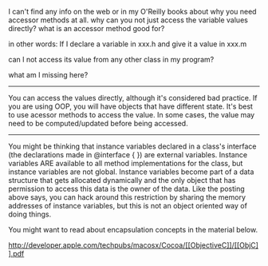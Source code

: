 I can't find any info on the web or in my O'Reilly books about why you need accessor methods at all.  why can you not just access the variable values directly?  what is an accessor method good for?

in other words:
If I declare a variable in xxx.h
and give it a value in xxx.m

can I not access its value from any other class in my program?

what am I missing here?

----

You can access the values directly, although it's considered bad practice.
If you are using OOP, you will have objects that have different state.  It's best to
use acessor methods to access the value.  In some cases, the value may need to
be computed/updated before being accessed.

----

You might be thinking that instance variables declared in a class's interface (the declarations made in @interface { }) are external variables. Instance variables ARE available to all method implementations for the class, but instance variables are not global. Instance variables become part of a data structure that gets allocated dynamically and the only object that has permission to access this data is the owner of the data. Like the posting above says, you can hack around this restriction by sharing the memory addresses of instance variables, but this is not an object oriented way of doing things.

You might want to read about encapsulation concepts in the material below.

http://developer.apple.com/techpubs/macosx/Cocoa/[[ObjectiveC]]/[[ObjC]].pdf